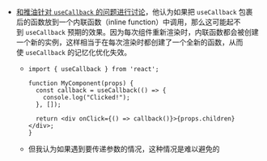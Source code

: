 - [和推油针对 `useCallback` 的问题进行讨论](https://twitter.com/hd_nvim/status/1699216600900263967)，他认为如果把 `useCallback` 包裹后的函数放到一个内联函数（inline function）中调用，那么这可能起不到 `useCallback` 预期的效果。因为每次组件重新渲染时，内联函数都会被创建一个新的实例，这样相当于在每次渲染时都创建了一个全新的函数，从而使 `useCallback` 的记忆化优化失效。
	- ```
	  import { useCallback } from 'react';
	  
	  function MyComponent(props) {
	    const callback = useCallback(() => {
	      console.log("Clicked!");
	    }, []);
	  
	    return <div onClick={() => callback()}>{props.children}</div>;
	  }
	  ```
	- 但我认为如果遇到要传递参数的情况，这种情况是难以避免的